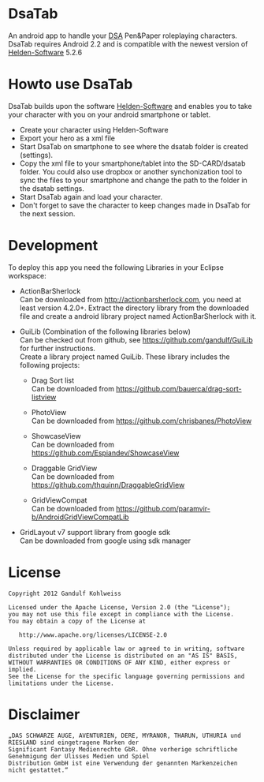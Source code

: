 DsaTab
======

An android app to handle your [DSA][2] Pen&amp;Paper roleplaying characters.
DsaTab requires Android 2.2 and is compatible with the newest version of [Helden-Software][1] 5.2.6

Howto use DsaTab
================
DsaTab builds upon the software [Helden-Software][1] and enables you to take your character with you on your android smartphone or tablet.

* Create your character using Helden-Software
* Export your hero as a xml file
* Start DsaTab on smartphone to see where the dsatab folder is created (settings).
* Copy the xml file to your smartphone/tablet into the SD-CARD/dsatab folder. You could also use dropbox or another synchonization tool to sync the files to your smartphone and change the path to the folder in the dsatab settings.
* Start DsaTab again and load your character.
* Don't forget to save the character to keep changes made in DsaTab for the next session.

Development
===========
To deploy this app you need the following Libraries in your Eclipse workspace:

* ActionBarSherlock<br>
  Can be downloaded from http://actionbarsherlock.com, you need at least version 4.2.0+.
	Extract the directory library from the downloaded file and create a android library project named ActionBarSherlock with it.

* GuiLib (Combination of the following libraries below)<br>
	Can be checked out from github, see https://github.com/gandulf/GuiLib for further instructions.<br>
	Create a library project named GuiLib. These library includes the following projects:

	* Drag Sort list<br>
		Can be downloaded from https://github.com/bauerca/drag-sort-listview	
	
	* PhotoView<br>
		Can be downloaded from https://github.com/chrisbanes/PhotoView	
	
	* ShowcaseView<br>
		Can be downloaded from https://github.com/Espiandev/ShowcaseView	
		
	* Draggable GridView<br> 
		Can be downloaded from https://github.com/thquinn/DraggableGridView
	
	* GridViewCompat<br>
		Can be downloaded from https://github.com/paramvir-b/AndroidGridViewCompatLib
	
* GridLayout v7 support library from google sdk<br>	
	Can be downloaded from google using sdk manager



License
=======

    Copyright 2012 Gandulf Kohlweiss

    Licensed under the Apache License, Version 2.0 (the "License");
    you may not use this file except in compliance with the License.
    You may obtain a copy of the License at

       http://www.apache.org/licenses/LICENSE-2.0

    Unless required by applicable law or agreed to in writing, software
    distributed under the License is distributed on an "AS IS" BASIS,
    WITHOUT WARRANTIES OR CONDITIONS OF ANY KIND, either express or implied.
    See the License for the specific language governing permissions and
    limitations under the License.

Disclaimer
==========

    „DAS SCHWARZE AUGE, AVENTURIEN, DERE, MYRANOR, THARUN, UTHURIA und RIESLAND sind eingetragene Marken der
    Significant Fantasy Medienrechte GbR. Ohne vorherige schriftliche Genehmigung der Ulisses Medien und Spiel
    Distribution GmbH ist eine Verwendung der genannten Markenzeichen nicht gestattet.“

[1]: [http://www.helden-software.de/]
[2]: [http://www.dasschwarzeauge.de/]

